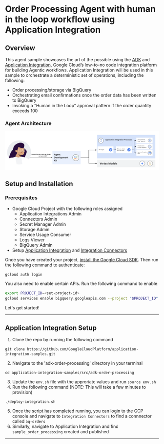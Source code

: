 # Order Processing Agent with human in the loop workflow using Application Integration

## Overview

This agent sample showcases the art of the possible using the [ADK](https://google.github.io/adk-docs) and [Application Integration](https://cloud.google.com/application-integration/docs/overview), Google Cloud’s low-to-no code integration platform for building Agentic workflows. Application Integration will be used in this sample to orchestrate a deterministic set of operations, including the following:
- Order processing/storage via BigQuery
- Orchestrating email confirmations once the order data has been written to BigQuery
- Invoking a “Human in the Loop” approval pattern if the order quantity exceeds 100
  
### Agent Architecture

![architecture](https://github.com/GoogleCloudPlatform/application-integration-samples/blob/main/src/adk-order-processing/adk-order-processing-arch-flow.png?raw=true)

## Setup and Installation

### Prerequisites

- Google Cloud Project with the following roles assigned
  - Application Integrations Admin
  - Connectors Admin
  - Secret Manager Admin
  - Storage Admin
  - Service Usage Consumer
  - Logs Viewer
  - BigQuery Admin
- Setup [Application Integration](https://cloud.google.com/application-integration/docs/setup-application-integration) and [Integration Connectors](https://cloud.google.com/integration-connectors/docs/setup-integration-connectors)

Once you have created your project, [install the Google Cloud SDK](https://cloud.google.com/sdk/docs/install). Then run the following command to authenticate:
```bash
gcloud auth login
```
You also need to enable certain APIs. Run the following command to enable:
```bash
export PROJECT_ID=<set-project-id>
gcloud services enable bigquery.googleapis.com --project "$PROJECT_ID"
```

Let's get started!

---

## Application Integration Setup

1. Clone the repo by running the following command
```
git clone https://github.com/GoogleCloudPlatform/application-integration-samples.git
```
2. Navigate to the 'adk-order-processing' directory in your terminal
```
cd application-integration-samples/src/adk-order-processing
```
3. Update the `env.sh` file with the approriate values and run `source env.sh`
4. Run the following command (NOTE: This will take a few minutes to provision)
```
./deploy-integration.sh
```
5. Once the script has completed running, you can login to the GCP console and navigate to `Integration Connectors` to find a connnector called `bq-orders`
6. Similarly, navigate to Application Integration and find `sample_order_processing` created and published
   
---